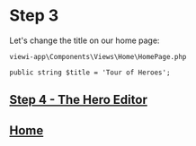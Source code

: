# Step 3

Let's change the title on our home page:

`viewi-app\Components\Views\Home\HomePage.php`

`public string $title = 'Tour of Heroes';`

## [Step 4 - The Hero Editor](/step-4.md)

## [Home](/README.md#Steps)
